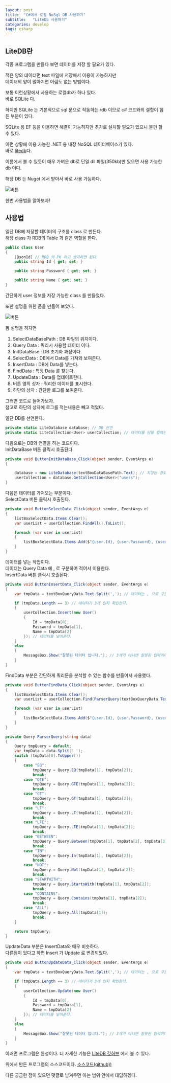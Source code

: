 ```yaml
---
layout: post
title:  "C#에서 로컬 NoSql DB 사용하기"
subtitle:   "LiteDb 사용하기"
categories: develop
tags: csharp
---
```


## LiteDB란
각종 프로그램을 만들다 보면 데이터를 저장 할 필요가 있다.

적은 양의 데이터면 text 파일에 저장해서 이용이 가능하지만  
데이터의 양이 많아지면 어림도 없는 방법이다.

보통 이런상황에서 사용하는 로컬db가 하나 있다.  
바로 SQLite 다.  

하지만 SQLite 는 기본적으로 sql 문으로 작동하는 rdb 이므로 c# 코드와의 결합이 힘든 부분이 있다.

SQLite 용 EF 등을 이용하면 해결이 가능하지만 추가로 설치할 필요가 있으니 불편 할 수 있다.

이런 상황에 이용 가능한 .NET 용 내장 NoSQL 데이터베이스가 있다.  
바로 [litedb](https://www.litedb.org/)다.

이름에서 볼 수 있듯이 매우 가벼운 db로 단일 dll 파일(350kb)만 있으면 사용 가능한 db 이다.

해당 DB 는 Nuget 에서 받아서 바로 사용 가능하다.

![버튼](/assets/img/dev/csharp/LiteDB/nuget.PNG)  

한번 사용법을 알아보자!

## 사용법
일단 DB에 저장할 데이터의 구조를 class 로 만든다.  
해당 class 가 RDB의 Table 과 같은 역할을 한다.
```csharp
public class User
{
    [BsonId] // RDB 의 PK 라고 생각하면 된다.
    public string Id { get; set; }

    public string Password { get; set; }

    public string Name { get; set; }
}
```

간단하게 user 정보를 저장 가능한 class 를 만들었다.

또한 설명을 위한 폼을 만들어 보았다.

![버튼](/assets/img/dev/csharp/LiteDB/Form1.PNG)  

폼 설명을 하자면 

1. SelectDataBasePath : DB 파일의 위치이다.
2. Query Data : 쿼리시 사용할 데이터 이다.
3. InitDataBase : DB 초기화 과정이다.
4. SelectData : DB에서 Data를 가져와 보여준다.
5. InsertData : DB에 Data를 넣는다.
6. FindData : 특정 Data 를 찾는다.
7. UpdateData : Data를 업데이트한다.
8. 버튼 옆의 상자 : 쿼리한 데이터를 표시한다.
9. 하단의 상자 : 간단한 로그를 보여준다.

그러면 코드로 들어가보자.  
참고로 하단의 상자에 로그를 적는내용은 빼고 적었다.

일단 DB를 선언한다.
```csharp
private static LiteDatabase database; // DB 선언
private static LiteCollection<User> userCollection; // 데이터를 담을 컬렉션 선언
```

다음으로는 DB와 연결을 하는 코드이다.  
InitDataBase 버튼 클릭시 호출된다.  

```csharp
private void ButtonInitDataBase_Click(object sender, EventArgs e)
{

    database = new LiteDatabase(textBoxDataBasePath.Text); // 지정된 경로로 초기화
    userCollection = database.GetCollection<User>("users");
}
```

다음은 데이터를 가져오는 부분이다.  
SelectData 버튼 클릭시 호출된다.  

```csharp
private void ButtonSelectData_Click(object sender, EventArgs e)
{
    listBoxSelectData.Items.Clear();
    var userList = userCollection.FindAll().ToList();

    foreach (var user in userList)
    {
        listBoxSelectData.Items.Add($"{user.Id}, {user.Password}, {user.Name}"); // ListBox 에 출력한다.
    }
}
```

데이터를 넣는 작업이다.  
데이터는 Query Data 에 , 로 구분하여 적어서 이용한다.   
InsertData 버튼 클릭시 호출된다.  

```csharp
private void ButtonInsertData_Click(object sender, EventArgs e)
{
    var tmpData = textBoxQueryData.Text.Split(','); // 데이터는 , 으로 구분한다.

    if (tmpData.Length == 3) // 데이터가 3개 인지 확인한다.
    {
        userCollection.Insert(new User()
        {
            Id = tmpData[0],
            Password = tmpData[1],
            Name = tmpData[2]
        }); // 데이터를 넣어준다.
    }
    else
    {
        MessageBox.Show("잘못된 데이터 입니다."); // 3개가 아니면 잘못된 입력이다.
    }
}

```

FindData 부분은 간단하게 쿼리문을 분석할 수 있는 함수를 만들어서 사용했다.  

```csharp
private void ButtonFindData_Click(object sender, EventArgs e)
{
    listBoxSelectData.Items.Clear();
    var userList = userCollection.Find(ParserQuery(textBoxQueryData.Text)).ToList();

    foreach (var user in userList)
    {
        listBoxSelectData.Items.Add($"{user.Id}, {user.Password}, {user.Name}");
    }
}

private Query ParserQuery(string data)
{
    Query tmpQuery = default;
    var tmpData = data.Split(' ');
    switch (tmpData[0].ToUpper())
    {
        case "EQ":
            tmpQuery = Query.EQ(tmpData[1], tmpData[2]);
            break;
        case "GTE":
            tmpQuery = Query.GTE(tmpData[1], tmpData[2]);
            break;
        case "GT":
            tmpQuery = Query.GT(tmpData[1], tmpData[2]);
            break;
        case "LT":
            tmpQuery = Query.LT(tmpData[1], tmpData[2]);
            break;
        case "LTE":
            tmpQuery = Query.LTE(tmpData[1], tmpData[2]);
            break;
        case "BETWEEN":
            tmpQuery = Query.Between(tmpData[1], tmpData[2], tmpData[3]);
            break;
        case "IN":
            tmpQuery = Query.In(tmpData[1], tmpData[2]);
            break;
        case "NOT":
            tmpQuery = Query.Not(tmpData[1], tmpData[2]);
            break;
        case "STARTWITH":
            tmpQuery = Query.StartsWith(tmpData[1], tmpData[2]);
            break;
        case "CONTAINS":
            tmpQuery = Query.Contains(tmpData[1], tmpData[2]);
            break;
        case "ALL":
            tmpQuery = Query.All(tmpData[1]);
            break;
    }

    return tmpQuery;
}
```

UpdateData 부분은 InsertData와 매우 비슷하다.  
다른점이 있다고 하면 Insert 가 Update 로 변경되었다.  

```csharp
private void ButtonUpdateData_Click(object sender, EventArgs e)
{
    var tmpData = textBoxQueryData.Text.Split(','); // 데이터는 , 으로 구분한다.

    if (tmpData.Length == 3) // 데이터가 3개 인지 확인한다.
    {
        userCollection.Update(new User()
        {
            Id = tmpData[0],
            Password = tmpData[1],
            Name = tmpData[2]
        }); // 데이터를 넣어준다.
    }
    else
    {
        MessageBox.Show("잘못된 데이터 입니다."); // 3개가 아니면 잘못된 입력이다
    }
}
```

이러면 프로그램은 완성이다. 
더 자세한 기능은 [LiteDB 깃허브](https://github.com/mbdavid/LiteDB/wiki/Getting-Started) 에서 볼 수 있다.


위에서 만든 프로그램의 소스코드이다.
[소스코드(github))]()

다른 궁금한 점이 있으면 댓글로 남겨두면 아는 범위 안에서 대답하겠다.